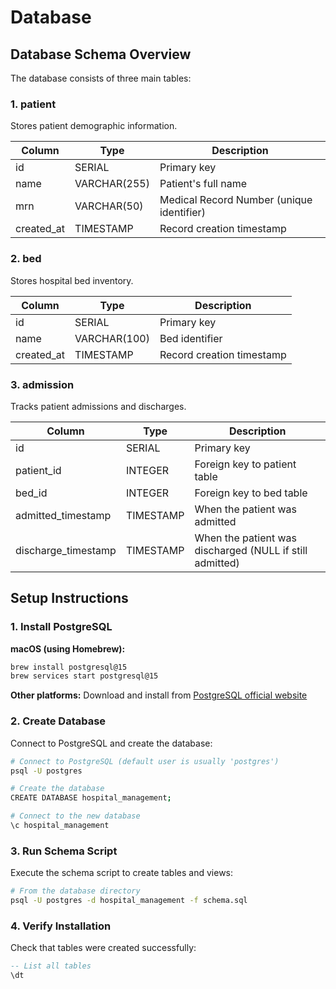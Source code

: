 # Database

## Database Schema Overview

The database consists of three main tables:

### 1. **patient**
Stores patient demographic information.

| Column | Type | Description |
|--------|------|-------------|
| id | SERIAL | Primary key |
| name | VARCHAR(255) | Patient's full name |
| mrn | VARCHAR(50) | Medical Record Number (unique identifier) |
| created_at | TIMESTAMP | Record creation timestamp |

### 2. **bed**
Stores hospital bed inventory.

| Column | Type | Description |
|--------|------|-------------|
| id | SERIAL | Primary key |
| name | VARCHAR(100) | Bed identifier |
| created_at | TIMESTAMP | Record creation timestamp |

### 3. **admission**
Tracks patient admissions and discharges.

| Column | Type | Description |
|--------|------|-------------|
| id | SERIAL | Primary key |
| patient_id | INTEGER | Foreign key to patient table |
| bed_id | INTEGER | Foreign key to bed table |
| admitted_timestamp | TIMESTAMP | When the patient was admitted |
| discharge_timestamp | TIMESTAMP | When the patient was discharged (NULL if still admitted) |

## Setup Instructions

### 1. Install PostgreSQL

**macOS (using Homebrew):**
```bash
brew install postgresql@15
brew services start postgresql@15
```

**Other platforms:** Download and install from [PostgreSQL official website](https://www.postgresql.org/download/)

### 2. Create Database

Connect to PostgreSQL and create the database:

```bash
# Connect to PostgreSQL (default user is usually 'postgres')
psql -U postgres

# Create the database
CREATE DATABASE hospital_management;

# Connect to the new database
\c hospital_management
```

### 3. Run Schema Script

Execute the schema script to create tables and views:

```bash
# From the database directory
psql -U postgres -d hospital_management -f schema.sql
```

### 4. Verify Installation

Check that tables were created successfully:

```sql
-- List all tables
\dt
```